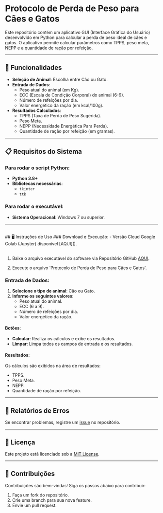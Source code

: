 # Protocolo de Perda de Peso para Cães e Gatos

Este repositório contém um aplicativo GUI (Interface Gráfica do Usuário) desenvolvido em Python para calcular a perda de peso ideal de cães e gatos. O aplicativo permite calcular parâmetros como TPPS, peso meta, NEPP e a quantidade de ração por refeição.

---

## 📝 Funcionalidades

- **Seleção de Animal**: Escolha entre Cão ou Gato.
- **Entrada de Dados**:
  - Peso atual do animal (em Kg).
  - ECC (Escala de Condição Corporal) do animal (6-9).
  - Número de refeições por dia.
  - Valor energético da ração (em kcal/100g).
- **Resultados Calculados**:
  - TPPS (Taxa de Perda de Peso Sugerida).
  - Peso Meta.
  - NEPP (Necessidade Energética Para Perda).
  - Quantidade de ração por refeição (em gramas).

---

## 📋 Requisitos do Sistema

### Para rodar o script Python:
- **Python 3.8+**
- **Bibliotecas necessárias**:
  - `tkinter`
  - `ttk`

### Para rodar o executável:
- **Sistema Operacional**: Windows 7 ou superior.

---
 <br />
## 🖥️ Instruções de Uso
### Download e Execução:
 - Versão Cloud Google Colab (Jupyter) disponível [AQUI]().

   <br />
   <br />


1. Baixe o arquivo executável do software via Repositório GitHub [AQUI](https://github.com/LeoMSgit/Protocolo-de-Perda-de-Peso-para-Caes-e-Gatos/releases/tag/V1).

2. Execute o arquivo 'Protocolo de Perda de Peso para Cães e Gatos'.

### Entrada de Dados:
1. **Selecione o tipo de animal**: Cão ou Gato.
2. **Informe os seguintes valores**:
   - Peso atual do animal.
   - ECC (6 a 9).
   - Número de refeições por dia.
   - Valor energético da ração.

#### Botões:
- **Calcular**: Realiza os cálculos e exibe os resultados.
- **Limpar**: Limpa todos os campos de entrada e os resultados.

#### Resultados:
Os cálculos são exibidos na área de resultados:
- TPPS.
- Peso Meta.
- NEPP.
- Quantidade de ração por refeição.

---

## 🐛 Relatórios de Erros

Se encontrar problemas, registre um [issue](https://github.com/usuario/protocolo-perda-peso/issues) no repositório.

---

## 📄 Licença

Este projeto está licenciado sob a [MIT License](LICENSE).

---

## 🤝 Contribuições

Contribuições são bem-vindas! Siga os passos abaixo para contribuir:
1. Faça um fork do repositório.
2. Crie uma branch para sua nova feature.
3. Envie um pull request.
